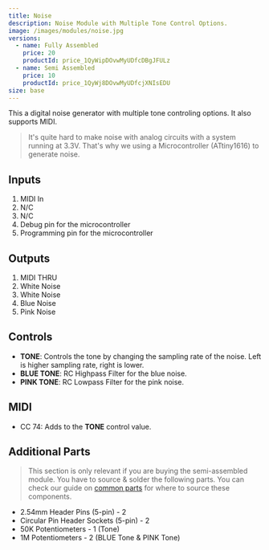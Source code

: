 ```yaml
---
title: Noise
description: Noise Module with Multiple Tone Control Options.
image: /images/modules/noise.jpg
versions:
  - name: Fully Assembled
    price: 20
    productId: price_1QyWipDOvwMyUDfcDBgJFULz
  - name: Semi Assembled
    price: 10
    productId: price_1QyWj8DOvwMyUDfcjXNIsEDU
size: base
---
```


This a digital noise generator with multiple tone controling options. It also supports MIDI.

> It's quite hard to make noise with analog circuits with a system running at 3.3V. That's why we using a Microcontroller (ATtiny1616) to generate noise.

## Inputs

1. MIDI In
2. N/C
3. N/C
4. Debug pin for the microcontroller
5. Programming pin for the microcontroller

## Outputs

1. MIDI THRU
2. White Noise
3. White Noise
4. Blue Noise
5. Pink Noise

## Controls

* **TONE**: Controls the tone by changing the sampling rate of the noise. Left is higher sampling rate, right is lower.
* **BLUE TONE**: RC Highpass Filter for the blue noise.
* **PINK TONE**: RC Lowpass Filter for the pink noise.

## MIDI

* CC 74: Adds to the **TONE** control value.

## Additional Parts

> This section is only relevant if you are buying the semi-assembled module. You have to source & solder the following parts. You can check our guide on [common parts](/docs/technical-details/common-parts) for where to source these components.

* 2.54mm Header Pins (5-pin) - 2
* Circular Pin Header Sockets (5-pin) - 2
* 50K Potentiometers - 1 (Tone)
* 1M Potentiometers - 2 (BLUE Tone & PINK Tone)
